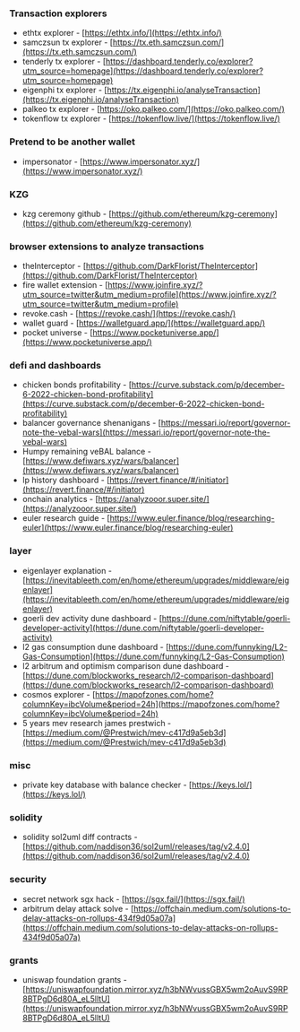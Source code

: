 ### Transaction explorers
- ethtx explorer - [https://ethtx.info/](https://ethtx.info/)
- samczsun tx explorer - [https://tx.eth.samczsun.com/](https://tx.eth.samczsun.com/)
- tenderly tx explorer - [https://dashboard.tenderly.co/explorer?utm_source=homepage](https://dashboard.tenderly.co/explorer?utm_source=homepage)
- eigenphi tx explorer - [https://tx.eigenphi.io/analyseTransaction](https://tx.eigenphi.io/analyseTransaction)
- palkeo tx explorer - [https://oko.palkeo.com/](https://oko.palkeo.com/)
- tokenflow tx explorer - [https://tokenflow.live/](https://tokenflow.live/)

### Pretend to be another wallet
- impersonator - [https://www.impersonator.xyz/](https://www.impersonator.xyz/)

### KZG
- kzg ceremony github - [https://github.com/ethereum/kzg-ceremony](https://github.com/ethereum/kzg-ceremony)

### browser extensions to analyze transactions
- theInterceptor - [https://github.com/DarkFlorist/TheInterceptor](https://github.com/DarkFlorist/TheInterceptor)
- fire wallet extension - [https://www.joinfire.xyz/?utm_source=twitter&utm_medium=profile](https://www.joinfire.xyz/?utm_source=twitter&utm_medium=profile)
- revoke.cash - [https://revoke.cash/](https://revoke.cash/)
- wallet guard - [https://walletguard.app/](https://walletguard.app/)
- pocket universe - [https://www.pocketuniverse.app/](https://www.pocketuniverse.app/)

### defi and dashboards
- chicken bonds profitability - [https://curve.substack.com/p/december-6-2022-chicken-bond-profitability](https://curve.substack.com/p/december-6-2022-chicken-bond-profitability)
- balancer governance shenanigans - [https://messari.io/report/governor-note-the-vebal-wars](https://messari.io/report/governor-note-the-vebal-wars)
- Humpy remaining veBAL balance - [https://www.defiwars.xyz/wars/balancer](https://www.defiwars.xyz/wars/balancer)
- lp history dashboard - [https://revert.finance/#/initiator](https://revert.finance/#/initiator)
- onchain analytics - [https://analyzooor.super.site/](https://analyzooor.super.site/)
- euler research guide - [https://www.euler.finance/blog/researching-euler](https://www.euler.finance/blog/researching-euler)

### layer
- eigenlayer explanation - [https://inevitableeth.com/en/home/ethereum/upgrades/middleware/eigenlayer](https://inevitableeth.com/en/home/ethereum/upgrades/middleware/eigenlayer)
- goerli dev activity dune dashboard - [https://dune.com/niftytable/goerli-developer-activity](https://dune.com/niftytable/goerli-developer-activity)
- l2 gas consumption dune dashboard - [https://dune.com/funnyking/L2-Gas-Consumption](https://dune.com/funnyking/L2-Gas-Consumption)
- l2 arbitrum and optimism comparison dune dashboard - [https://dune.com/blockworks_research/l2-comparison-dashboard](https://dune.com/blockworks_research/l2-comparison-dashboard)
- cosmos explorer - [https://mapofzones.com/home?columnKey=ibcVolume&period=24h](https://mapofzones.com/home?columnKey=ibcVolume&period=24h)
- 5 years mev research james prestwich - [https://medium.com/@Prestwich/mev-c417d9a5eb3d](https://medium.com/@Prestwich/mev-c417d9a5eb3d)

### misc
- private key database with balance checker - [https://keys.lol/](https://keys.lol/)


### solidity
- solidity sol2uml diff contracts - [https://github.com/naddison36/sol2uml/releases/tag/v2.4.0](https://github.com/naddison36/sol2uml/releases/tag/v2.4.0)

### security
- secret network sgx hack - [https://sgx.fail/](https://sgx.fail/)
- arbitrum delay attack solve - [https://offchain.medium.com/solutions-to-delay-attacks-on-rollups-434f9d05a07a](https://offchain.medium.com/solutions-to-delay-attacks-on-rollups-434f9d05a07a)

### grants
- uniswap foundation grants - [https://uniswapfoundation.mirror.xyz/h3bNWvussGBX5wm2oAuvS9RP8BTPgD6d80A_eL5lltU](https://uniswapfoundation.mirror.xyz/h3bNWvussGBX5wm2oAuvS9RP8BTPgD6d80A_eL5lltU)




